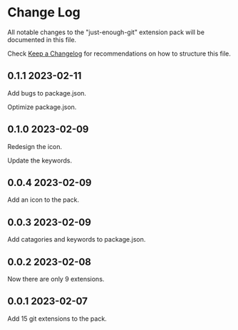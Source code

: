 # Change Log

All notable changes to the "just-enough-git" extension pack will be documented in this file.

Check [Keep a Changelog](http://keepachangelog.com/) for recommendations on how to structure this file.

## 0.1.1 2023-02-11

Add bugs to package.json.

Optimize package.json.

## 0.1.0 2023-02-09

Redesign the icon.

Update the keywords.

## 0.0.4 2023-02-09

Add an icon to the pack.

## 0.0.3 2023-02-09

Add catagories and keywords to package.json.

## 0.0.2 2023-02-08

Now there are only 9 extensions.

## 0.0.1 2023-02-07

Add 15 git extensions to the pack.
